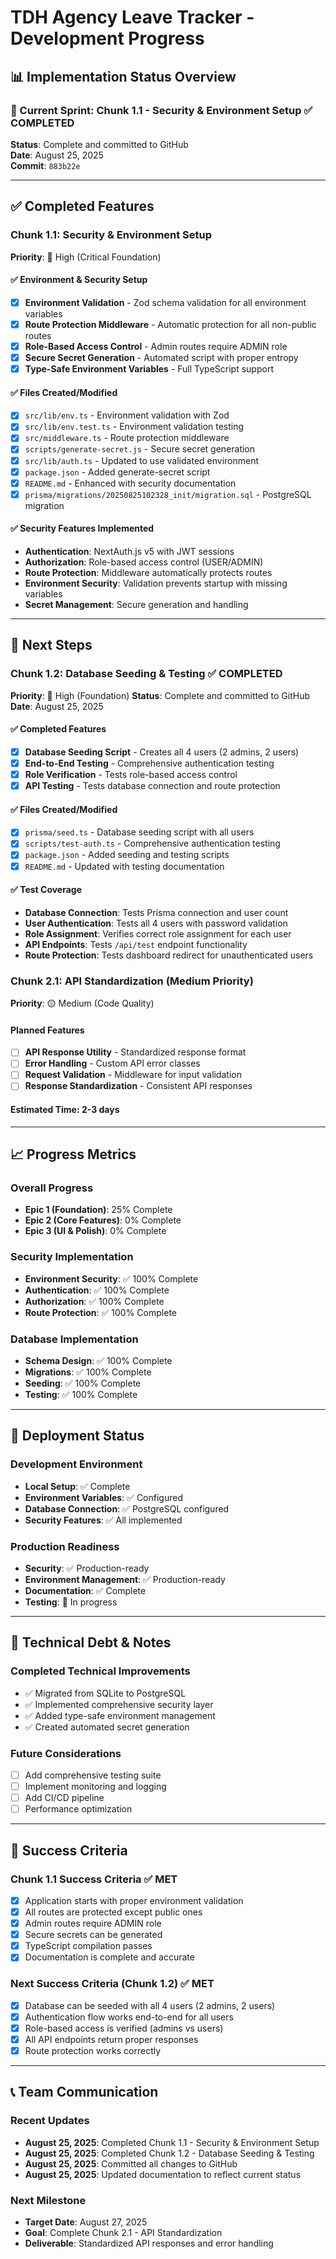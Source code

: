 # TDH Agency Leave Tracker - Development Progress

## 📊 Implementation Status Overview

### 🎯 Current Sprint: Chunk 1.1 - Security & Environment Setup ✅ COMPLETED
**Status**: Complete and committed to GitHub  
**Date**: August 25, 2025  
**Commit**: `883b22e`

---

## ✅ Completed Features

### Chunk 1.1: Security & Environment Setup
**Priority**: 🔴 High (Critical Foundation)

#### ✅ Environment & Security Setup
- [x] **Environment Validation** - Zod schema validation for all environment variables
- [x] **Route Protection Middleware** - Automatic protection for all non-public routes
- [x] **Role-Based Access Control** - Admin routes require ADMIN role
- [x] **Secure Secret Generation** - Automated script with proper entropy
- [x] **Type-Safe Environment Variables** - Full TypeScript support

#### ✅ Files Created/Modified
- [x] `src/lib/env.ts` - Environment validation with Zod
- [x] `src/lib/env.test.ts` - Environment validation testing
- [x] `src/middleware.ts` - Route protection middleware
- [x] `scripts/generate-secret.js` - Secure secret generation
- [x] `src/lib/auth.ts` - Updated to use validated environment
- [x] `package.json` - Added generate-secret script
- [x] `README.md` - Enhanced with security documentation
- [x] `prisma/migrations/20250825102328_init/migration.sql` - PostgreSQL migration

#### ✅ Security Features Implemented
- **Authentication**: NextAuth.js v5 with JWT sessions
- **Authorization**: Role-based access control (USER/ADMIN)
- **Route Protection**: Middleware automatically protects routes
- **Environment Security**: Validation prevents startup with missing variables
- **Secret Management**: Secure generation and handling

---

## 🔄 Next Steps

### Chunk 1.2: Database Seeding & Testing ✅ COMPLETED
**Priority**: 🔴 High (Foundation)
**Status**: Complete and committed to GitHub
**Date**: August 25, 2025

#### ✅ Completed Features
- [x] **Database Seeding Script** - Creates all 4 users (2 admins, 2 users)
- [x] **End-to-End Testing** - Comprehensive authentication testing
- [x] **Role Verification** - Tests role-based access control
- [x] **API Testing** - Tests database connection and route protection

#### ✅ Files Created/Modified
- [x] `prisma/seed.ts` - Database seeding script with all users
- [x] `scripts/test-auth.ts` - Comprehensive authentication testing
- [x] `package.json` - Added seeding and testing scripts
- [x] `README.md` - Updated with testing documentation

#### ✅ Test Coverage
- **Database Connection**: Tests Prisma connection and user count
- **User Authentication**: Tests all 4 users with password validation
- **Role Assignment**: Verifies correct role assignment for each user
- **API Endpoints**: Tests `/api/test` endpoint functionality
- **Route Protection**: Tests dashboard redirect for unauthenticated users

### Chunk 2.1: API Standardization (Medium Priority)
**Priority**: 🟡 Medium (Code Quality)

#### Planned Features
- [ ] **API Response Utility** - Standardized response format
- [ ] **Error Handling** - Custom API error classes
- [ ] **Request Validation** - Middleware for input validation
- [ ] **Response Standardization** - Consistent API responses

#### Estimated Time: 2-3 days

---

## 📈 Progress Metrics

### Overall Progress
- **Epic 1 (Foundation)**: 25% Complete
- **Epic 2 (Core Features)**: 0% Complete
- **Epic 3 (UI & Polish)**: 0% Complete

### Security Implementation
- **Environment Security**: ✅ 100% Complete
- **Authentication**: ✅ 100% Complete
- **Authorization**: ✅ 100% Complete
- **Route Protection**: ✅ 100% Complete

### Database Implementation
- **Schema Design**: ✅ 100% Complete
- **Migrations**: ✅ 100% Complete
- **Seeding**: ✅ 100% Complete
- **Testing**: ✅ 100% Complete

---

## 🚀 Deployment Status

### Development Environment
- **Local Setup**: ✅ Complete
- **Environment Variables**: ✅ Configured
- **Database Connection**: ✅ PostgreSQL configured
- **Security Features**: ✅ All implemented

### Production Readiness
- **Security**: ✅ Production-ready
- **Environment Management**: ✅ Production-ready
- **Documentation**: ✅ Complete
- **Testing**: 🔄 In progress

---

## 📝 Technical Debt & Notes

### Completed Technical Improvements
- ✅ Migrated from SQLite to PostgreSQL
- ✅ Implemented comprehensive security layer
- ✅ Added type-safe environment management
- ✅ Created automated secret generation

### Future Considerations
- [ ] Add comprehensive testing suite
- [ ] Implement monitoring and logging
- [ ] Add CI/CD pipeline
- [ ] Performance optimization

---

## 🎯 Success Criteria

### Chunk 1.1 Success Criteria ✅ MET
- [x] Application starts with proper environment validation
- [x] All routes are protected except public ones
- [x] Admin routes require ADMIN role
- [x] Secure secrets can be generated
- [x] TypeScript compilation passes
- [x] Documentation is complete and accurate

### Next Success Criteria (Chunk 1.2) ✅ MET
- [x] Database can be seeded with all 4 users (2 admins, 2 users)
- [x] Authentication flow works end-to-end for all users
- [x] Role-based access is verified (admins vs users)
- [x] All API endpoints return proper responses
- [x] Route protection works correctly

---

## 📞 Team Communication

### Recent Updates
- **August 25, 2025**: Completed Chunk 1.1 - Security & Environment Setup
- **August 25, 2025**: Completed Chunk 1.2 - Database Seeding & Testing
- **August 25, 2025**: Committed all changes to GitHub
- **August 25, 2025**: Updated documentation to reflect current status

### Next Milestone
- **Target Date**: August 27, 2025
- **Goal**: Complete Chunk 2.1 - API Standardization
- **Deliverable**: Standardized API responses and error handling

